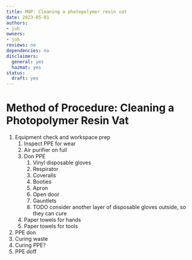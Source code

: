 ```yaml
---
title: MOP: Cleaning a photopolymer resin vat
date: 2023-05-01
authors:
- juh
owners:
- juh
reviews: no
dependencies: no
disclaimers:
  general: yes
  hazmat: yes
status:
  draft: yes
---
```


# Method of Procedure: Cleaning a Photopolymer Resin Vat

1. Equipment check and workspace prep
	1. Inspect PPE for wear
	3. Air purifier on full
	4. Don PPE
		1. Vinyl disposable gloves
		2. Respirator
		4. Coveralls
		5. Booties
		6. Apron
		7. Open door
		8. Gauntlets
		9. TODO consider another layer of disposable gloves outside, so they can cure
	5. Paper towels for hands
	6. Paper towels for tools
3. PPE don
4. Curing waste
5. Curing PPE?
6. PPE doff